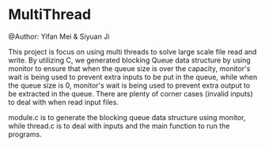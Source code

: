 # MultiThread

@Author: Yifan Mei & Siyuan Ji

This project is focus on using multi threads to solve large scale file read and write. By utilizing C, we generated blocking Queue data structure by using monitor to ensure that when the queue size is over the capacity, monitor's wait is being used to prevent extra inputs to be put in the queue, while when the queue size is 0, monitor's wait is being used to prevent extra output to be extracted in the queue.
There are plenty of corner cases (invalid inputs) to deal with when read input files. 

module.c is to generate the blocking queue data structure using monitor, while thread.c is to deal with inputs and the main function to run the programs.
